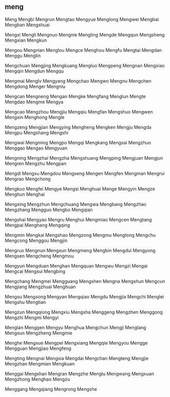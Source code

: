 meng
---

Meng Mengbi Mengrun Mengtao Mengyue Menglong Mengwei Mengbai Mengban Mengshuai

Mengxi Mengli Mengnuo Mengnie Mengling Mengde Mengqun Mengsheng Mengxian Mengkun

Mengou Mengnian Menglou Mengce Menghou Mengfu Mengtai Mengdan Menggu Menglin

Mengchuan Mengjing Mengkuang Mengluo Mengpeng Mengnan Mengxiao Mengqin Mengdun Mengqu

Mengmai Menglv Mengyang Mengchao Mengwo Mengnu Mengchen Mengdong Menger Mengniu

Mengcan Mengneng Mengan Mengke Mengfang Menglun Mengte Mengdao Mengme Mengya

Mengcao Mengzhou Mengjiu Mengqiu Mengfan Mengshuo Mengwen Mengxin Menghong Mengle

Mengzeng Mengjian Mengying Mengheng Mengken Mengju Mengda Mengpu Mengshang Mengshi

Mengwai Mengming Mengpo Mengqi Mengkang Mengsai Mengzhuo Menggao Mengao Mengyuan

Mengning Mengzhai Mengzha Mengshuang Mengping Mengjuan Mengjun Mengren Mengzhu Mengpan

Mengdi Mengxu Mengdou Mengseng Mengen Mengfen Mengman Mengrui Mengrao Mengchong

Mengkuo Mengfei Mengye Mengsi Menghuai Menge Mengyin Mengze Menghun Menghai

Mengxing Mengzhun Mengchuang Mengwa Mengbang Mengzhao Mengzhang Mengguo Mengbo   Mengqian

Mengshai Mengyao Mengru Menghui Mengmiao Mengcen Mengtang Mengpai Menghang Mengqing

Mengmin Mengkai Mengshao Mengzong Mengmu Mengtong Mengchu Mengcong Menggou Mengjin

Mengruo Mengnun Mengxun Mengmeng Mengbin Mengdui Mengyong Mengsen Mengcheng Mengmou

Mengyun Mengduan Menghan Mengquan Mengwu Mengzi Mengai Mengcai Mengsui Mengbing

Mengchang Mengmei Mengguang Mengshen Mengna Mengshun Mengcun Mengjiang Mengzhuai Menghuan

Mengsu Mengsong Mengyan Mengqiao Mengdu Mengjia Mengchi Menglei Mengshu Mengtian

Mengzun Mengqiong Mengxiu Mengsha Menggeng Mengzhen Menggong Mengzhi Mengmi Mengyi

Menglan Menggen Mengyu Menghua Mengchun Mengji Menglang Mengsun Mengzheng Mengmie

Menghe Mengxue Mengpei Mengxiang Mengqie Mengyou Mengge Mengguan Mengjiao Mengfeng

Mengting Mengnai Mengxia Mengdai Mengchan Mengteng Mengjie Mengzhan Mengmian Mengkuan

Menggai Mengshan Mengran Mengzhe Menglu Mengwang Mengxuan Mengzhong Menghao Mengzu

Menggang Mengqiang Mengrong Mengshe 